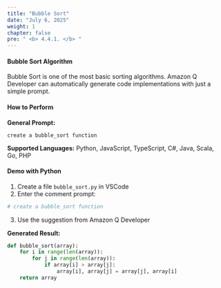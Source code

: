 ```yaml
---
title: "Bubble Sort"
date: "July 6, 2025"
weight: 1
chapter: false
pre: " <b> 4.4.1. </b> "
---
```


#### Bubble Sort Algorithm

Bubble Sort is one of the most basic sorting algorithms. Amazon Q Developer can automatically generate code implementations with just a simple prompt.

#### How to Perform

**General Prompt:**
```
create a bubble_sort function
```

**Supported Languages:** Python, JavaScript, TypeScript, C#, Java, Scala, Go, PHP

#### Demo with Python

1. Create a file `bubble_sort.py` in VSCode
2. Enter the comment prompt:
```python
# create a bubble_sort function
```
3. Use the suggestion from Amazon Q Developer

**Generated Result:**
```python
def bubble_sort(array):
    for i in range(len(array)):
        for j in range(len(array)):
            if array[i] > array[j]:
                array[i], array[j] = array[j], array[i]
    return array
```
